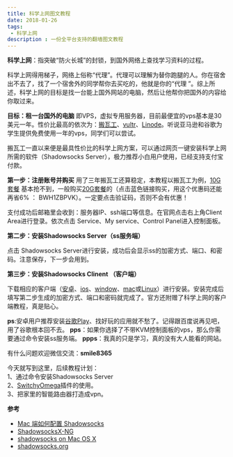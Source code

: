 ```yaml
---
title: 科学上网图文教程
date: 2018-01-26
tags: 
 - 科学上网
description : 一份全平台支持的翻墙图文教程
---
```



 **科学上网**：指突破“防火长城”的封锁，到国外网络上查找学习资料的过程。

科学上网得用梯子，网络上俗称“代理”。代理可以理解为替你跑腿的人。你在宿舍出不去了，找了一个宿舍外的同学帮你去买吃的，他就是你的“代理 ”。综上所述，科学上网的目标是找一台能上国外网站的电脑，然后让他帮你把国外的内容给你取过来。

**目标：租一台国外的电脑**
即VPS，虚拟专用服务器，目前最便宜的vps基本是30美元一年。性价比最高的依次为：[搬瓦工](https://bwh88.net/aff.php?aff=24326)、[vultr](https://www.vultr.com/)、[Linode](https://www.linode.com/)。听说亚马逊和谷歌为学生提供免费使用一年的vps，同学们可以尝试。

搬瓦工一直以来便是最具性价比的科学上网方案，可以通过网页一键安装科学上网所需的软件（Shadowsocks Server），极力推荐小白用户使用，已经支持支付宝付款。

**第一步：注册账号并购买**
用了三年搬瓦工还算稳定，本教程以搬瓦工为例，[10G套餐](https://bwh8.net/aff.php?aff=24326) 基本抢不到，一般购买[20G套餐](https://bwh1.net/aff.php?aff=24326&gid=1)的（点击蓝色链接购买，用这个优惠码还能再省6% ： BWH1ZBPVK）。一定要点击验证码，否则不会有优惠！



支付成功后邮箱里会收到：服务器IP、ssh端口等信息。在官网点击右上角Client Area进行登录。依次点击 Service、My service、Control Panel进入控制面板。




**第二步：安装Shadowsocks Server（ss服务端）**

点击 Shadowsocks Server进行安装，成功后会显示ss的加密方式、端口、和密码。注意保存，下一步会用到。




**第三步：安装Shadowsocks Clinent （客户端）**

下载相应的客户端（[安卓](https://github.com/shadowsocks/shadowsocks-android/releases)、[ios](https://github.com/shadowsocks/shadowsocks-iOS/releases)、[window](https://github.com/shadowsocks/shadowsocks-windows/releases)、[mac](https://github.com/shadowsocks/ShadowsocksX-NG/releases)或[Linux](https://github.com/shadowsocks/shadowsocks-qt5/releases)）进行安装。安装完成后填写第二步生成的加密方式、端口和密码就完成了。官方还附赠了科学上网的客户端教程，真是贴心。




**ps**:安卓用户推荐安装[谷歌Play](https://play.google.com/)、找好玩的应用就不愁了。记得跟百度说再见吧，用了谷歌根本回不去。
**pps**：如果你选择了不带KVM控制面板的vps，那么你需要通过命令安装ss服务端。
**ppps**：我真的只是学习，真的没有大人能看的网站。

有什么问题欢迎微信交流：**smile8365**

今天就写到这里，后续教程计划：  
1、通过命令安装Shadowsocks Server  
2、[SwitchyOmega](https://github.com/FelisCatus/SwitchyOmega)插件的使用。  
3、把家里的智能路由器打造成vpn。  

**参考**

- [Mac 端如何配置 Shadowsocks](http://16bing.com/2017/02/18/mac-shadowsocks/)
- [ShadowsocksX-NG](https://github.com/shadowsocks/ShadowsocksX-NG)
- [shadowsocks on Mac OS X](https://lvii.gitbooks.io/outman/content/ss.mac.html)
- [shadowsocks.org](https://shadowsocks.org/en/download/clients.html)
